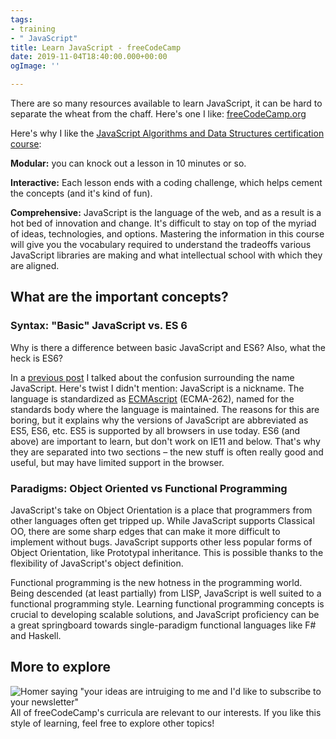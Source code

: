 ```yaml
---
tags:
- training
- " JavaScript"
title: Learn JavaScript - freeCodeCamp
date: 2019-11-04T18:40:00.000+00:00
ogImage: ''

---
```

There are so many resources available to learn JavaScript, it can be hard to separate the wheat from the chaff. Here's one I like: [freeCodeCamp.org](https://www.freecodecamp.org)

Here's why I like the [JavaScript Algorithms and Data Structures certification course](https://www.freecodecamp.org/learn):

**Modular:** you can knock out a lesson in 10 minutes or so.

**Interactive:** Each lesson ends with a coding challenge, which helps cement the concepts (and it's kind of fun).

**Comprehensive:** JavaScript is the language of the web, and as a result is a hot bed of innovation and change. It's difficult to stay on top of the myriad of ideas, technologies, and options. Mastering the information in this course will give you the vocabulary required to understand the tradeoffs various JavaScript libraries are making and what intellectual school with which they are aligned.

## What are the important concepts?

### Syntax: "Basic" JavaScript vs. ES 6

Why is there a difference between basic JavaScript and ES6? Also, what the heck is ES6?

In a [previous post](/TC/WCSS/Training/Lists/Posts/Post.aspx?ID=5) I talked about the confusion surrounding the name JavaScript. Here's twist I didn't mention: JavaScript is a nickname. The language is standardized as [ECMAscript](https://www.ecma-international.org/ecma-262/10.0/index.html) (ECMA-262), named for the standards body where the language is maintained. The reasons for this are boring, but it explains why the versions of JavaScript are abbreviated as ES5, ES6, etc. ES5 is supported by all browsers in use today. ES6 (and above) are important to learn, but don't work on IE11 and below. That's why they are separated into two sections – the new stuff is often really good and useful, but may have limited support in the browser.

### Paradigms: Object Oriented vs Functional Programming

JavaScript's take on Object Orientation is a place that programmers from other languages often get tripped up. While JavaScript supports Classical OO, there are some sharp edges that can make it more difficult to implement without bugs. JavaScript supports other less popular forms of Object Orientation, like Prototypal inheritance. This is possible thanks to the flexibility of JavaScript's object definition.

Functional programming is the new hotness in the programming world. Being descended (at least partially) from LISP, JavaScript is well suited to a functional programming style. Learning functional programming concepts is crucial to developing scalable solutions, and JavaScript proficiency can be a great springboard towards single-paradigm functional languages like F# and Haskell.

## More to explore

![Homer saying "your ideas are intruiging to me and I'd like to subscribe to your newsletter"](/images/yourideas.jpg "Homer and Bart Simpson meme")All of freeCodeCamp's curricula are relevant to our interests. If you like this style of learning, feel free to explore other topics!